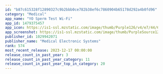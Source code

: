 ```yaml
---
id: "b87c615328f12890327c9b2bbb0ce782b38ef6c7860904b65178d292a4b0fd96"
category: "Medical"
app_name: "YO Sperm Test Wi-Fi"
app_id: 1479375457
app_icon: https://is1-ssl.mzstatic.com/image/thumb/Purple126/v4/e7/44/64/e744643d-e1fd-dbba-659a-0ef71943c075/AppIcon-0-0-1x_U007emarketing-0-2-85-220.png/1024x1024bb.png
app_screenshot: https://is1-ssl.mzstatic.com/image/thumb/PurpleSource124/v4/b7/fd/35/b7fd35d3-ed83-1c9d-e500-ac6f36dd5174/8999499d-76ec-44e3-a18a-6cb921a6a37a_YO_2.0_WiFi_iTunes_Apple_First_Image.jpg/1242x2688bb.png
publisher_id: 1029942071
publisher_name: "Medical Electronic Systems"
rank: 574
most_recent_release: 2023-12-17 00:00:00
release_count_in_past_year: 3
release_count_in_past_year_category: 11
release_count_in_past_year_top_in_category: 20
---
```

